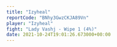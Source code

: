 ```yaml
---
title: "Izyheal"
reportCode: "BNhy3GwzCKJA89Vn"
player: "Izyheal"
fight: "Lady Vashj - Wipe 1 (4%)"
date: 2021-10-24T19:01:26.673000+00:00
---
```

